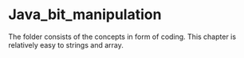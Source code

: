 # Java_bit_manipulation
The folder consists of the concepts in form of coding.
This chapter is relatively easy to strings and array.
